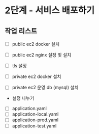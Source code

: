 # 2단계 - 서비스 배포하기

## 작업 리스트
- [ ] public ec2 docker 설치
- [ ] public ec2 nginx 설정 및 설치
- [ ] tls 설정

- [ ] private ec2 docker 설치
- [ ] private ec2 운영 db (mysql) 설치

- 설정 나누기
- [ ] application.yaml
- [ ] application-local.yaml
- [ ] application-prod.yaml
- [ ] application-test.yaml
